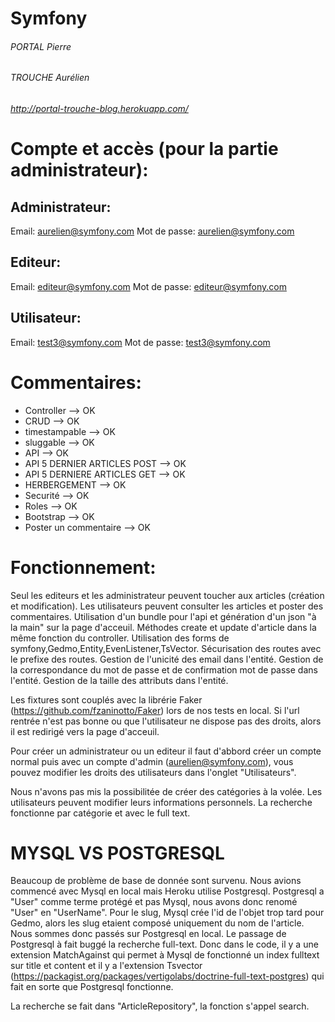 # Symfony

###### PORTAL Pierre
###### TROUCHE Aurélien
###### http://portal-trouche-blog.herokuapp.com/

# Compte et accès (pour la partie administrateur):

## Administrateur:
Email: aurelien@symfony.com
Mot de passe: aurelien@symfony.com

## Editeur:
Email: editeur@symfony.com
Mot de passe: editeur@symfony.com

## Utilisateur:
Email: test3@symfony.com
Mot de passe: test3@symfony.com

# Commentaires:
  * Controller --> OK
  * CRUD --> OK
  * timestampable --> OK
  * sluggable --> OK
  * API --> OK
  * API 5 DERNIER ARTICLES POST --> OK
  * API 5 DERNIERE ARTICLES GET --> OK
  * HERBERGEMENT --> OK
  * Securité --> OK
  * Roles --> OK
  * Bootstrap --> OK
  * Poster un commentaire --> OK

# Fonctionnement:

Seul les editeurs et les administrateur peuvent toucher aux articles (création et modification).
Les utilisateurs peuvent consulter les articles et poster des commentaires.
Utilisation d'un bundle pour l'api et génération d'un json "à la main" sur la page d'acceuil.
Méthodes create et update d'article dans la même fonction du controller.
Utilisation des forms de symfony,Gedmo,Entity,EvenListener,TsVector.
Sécurisation des routes avec le prefixe des routes.
Gestion de l'unicité des email dans l'entité.
Gestion de la correspondance du mot de passe et de confirmation mot de passe dans l'entité.
Gestion de la taille des attributs dans l'entité.

Les fixtures sont couplés avec la librérie Faker (https://github.com/fzaninotto/Faker) lors de nos tests en local.
Si l'url rentrée  n'est pas bonne ou que l'utilisateur ne dispose pas des droits, alors il est redirigé vers la page d'acceuil.

Pour créer un administrateur ou un editeur il faut d'abbord créer un compte normal puis avec un compte d'admin (aurelien@symfony.com), vous pouvez modifier les droits des utilisateurs dans l'onglet "Utilisateurs".

Nous n'avons pas mis la possibilitée de créer des catégories à la volée.
Les utilisateurs peuvent modifier leurs informations personnels.
La recherche fonctionne par catégorie et avec le full text.

# MYSQL VS POSTGRESQL

Beaucoup de problème de base de donnée sont survenu.
Nous avions commencé avec Mysql en local mais Heroku utilise Postgresql.
Postgresql a "User" comme terme protégé et pas Mysql, nous avons donc renomé "User" en "UserName".
Pour le slug, Mysql crée l'id de l'objet trop tard pour Gedmo, alors les slug etaient composé uniquement du nom de l'article.
Nous sommes donc passés sur Postgresql en local.
Le passage de Postgresql à fait buggé la recherche full-text. Donc dans le code, il y a une extension MatchAgainst qui permet à Mysql de fonctionné un index fulltext sur title et content et il y a l'extension Tsvector (https://packagist.org/packages/vertigolabs/doctrine-full-text-postgres) qui fait en sorte que Postgresql fonctionne.

La recherche se fait dans "ArticleRepository", la fonction s'appel search.


